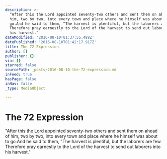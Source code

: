 ```yaml
---
description: >-
  “After this the Lord appointed seventy-two others and sent them on ahead of
  him, two by two, into every town and place where he himself was about to
  go.And he said to them, “The harvest is plentiful, but the laborers are few.
  Therefore pray earnestly to the Lord of the harvest to send out laborers into
  his harvest.”
dateModified: '2016-08-10T01:37:55.488Z'
datePublished: '2016-08-10T01:42:17.917Z'
title: The 72 Expression
author: []
publisher: {}
via: {}
starred: false
sourcePath: _posts/2016-08-10-the-72-expression.md
inFeed: true
hasPage: false
inNav: false
_type: MediaObject

---
```

# The 72 Expression

"After this the Lord appointed seventy-two others and sent them on ahead of him, two by two, into every town and place where he himself was about to go.And he said to them, "The harvest is plentiful, but the laborers are few. Therefore pray earnestly to the Lord of the harvest to send out laborers into his harvest."